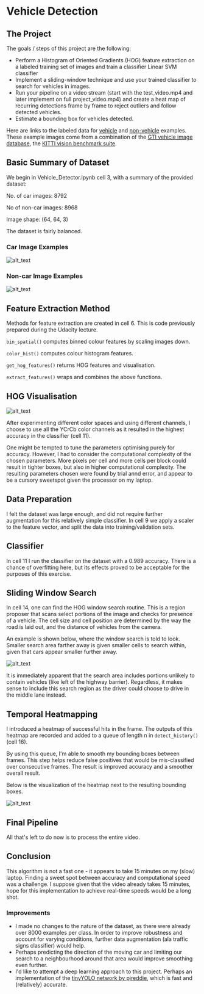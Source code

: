 # Vehicle Detection
The Project
---

The goals / steps of this project are the following:

* Perform a Histogram of Oriented Gradients (HOG) feature extraction on a labeled training set of images and train a classifier Linear SVM classifier
* Implement a sliding-window technique and use your trained classifier to search for vehicles in images.
* Run your pipeline on a video stream (start with the test_video.mp4 and later implement on full project_video.mp4) and create a heat map of recurring detections frame by frame to reject outliers and follow detected vehicles.
* Estimate a bounding box for vehicles detected.

[//]: # (Image References)

[image1]: ./output_images/car_samples.png "Car Samples"
[image3]: ./output_images/non_car_samples.png "Non-car Samples"
[image4]: ./output_images/HOG_comparison.png "HOG Comparison"
[image5]: ./output_images/bbox_vis.png "Region Proposal Visualisation"
[image6]: ./output_images/heatmap.png "Heatmap"
[image7]: ./output_images/video_thumbnail.jpg "Video Thumbnail"

Here are links to the labeled data for [vehicle](https://s3.amazonaws.com/udacity-sdc/Vehicle_Tracking/vehicles.zip) and [non-vehicle](https://s3.amazonaws.com/udacity-sdc/Vehicle_Tracking/non-vehicles.zip) examples.  These example images come from a combination of the [GTI vehicle image database](http://www.gti.ssr.upm.es/data/Vehicle_database.html), the [KITTI vision benchmark suite](http://www.cvlibs.net/datasets/kitti/).

## Basic Summary of Dataset
We begin in Vehicle_Detector.ipynb cell 3, with a summary of the provided dataset:

No. of car images:  8792

No of non-car images:  8968

Image shape:  (64, 64, 3)

The dataset is fairly balanced.

### Car Image Examples
![alt_text][image1]

### Non-car Image Examples
![alt_text][image3]

## Feature Extraction Method
Methods for feature extraction are created in cell 6. This is code previously prepared
during the Udacity lecture. 

`bin_spatial()` computes binned colour features by scaling images down.

`color_hist()` computes colour histogram features.

`get_hog_features()` returns HOG features and visualisation.

`extract_features()` wraps and combines the above functions.

## HOG Visualisation
![alt_text][image4]

After experimenting different color spaces and using different channels, I choose to use all the YCrCb color channels as it resulted in the highest accuracy in the classifier (cell 11).

One might be tempted to tune the parameters optimising purely for accuracy. However, I had to consider the computational complexity of the chosen parameters. More pixels per cell and more cells per block could result in tighter boxes, but also in higher computational complexity. The resulting parameters chosen were found by trial annd error, and appear to be a cursory sweetspot given the processor on my laptop.

## Data Preparation
I felt the dataset was large enough, and did not require further augmentation for this relatively simple classifier.
In cell 9 we apply a scaler to the feature vector, and split the data into training/validation sets.

## Classifier
In cell 11 I run the classifier on the dataset with a 0.989 accuracy. There is a chance of overfitting here,
but its effects proved to be acceptable for the purposes of this exercise.

## Sliding Window Search
In cell 14, one can find the HOG window search routine. This is a region proposer that scans select portions of the image
and checks for presence of a vehicle. The cell size and cell position are determined by the way the road is laid out, and the
distance of vehicles from the camera. 

An example is shown below, where the window search is told to look. Smaller search area farther away is given smaller cells to search within, given that cars appear smaller further away.

![alt_text][image5]

It is immediately apparent that the search area includes portions unlikely to contain vehicles (like left of the highway barrier). Regardless, it makes sense to include this search region as the driver could choose to drive in the middle lane instead.
 
## Temporal Heatmapping
I introduced a heatmap of successful hits in the frame. The outputs of this heatmap are recorded and added to a queue of length n in `detect_history()` (cell 16). 

By using this queue, I'm able to smooth my bounding boxes between frames. This step helps reduce false positives that would be mis-classified over consecutive frames. The result is improved accuracy and a smoother overall result.

Below is the visualization of the heatmap next to the resulting bounding boxes.

![alt_text][image6]

## Final Pipeline
All that's left to do now is to process the entire video.

## Conclusion
This algorithm is not a fast one - it appears to take 15 minutes on my (slow) laptop. Finding a sweet spot between accuracy and computational speed was a challenge. I suppose given that the video already takes 15 minutes, hope for this implementation to achieve real-time speeds would be a long shot.


### Improvements
- I made no changes to the nature of the dataset, as there were already over 8000 examples per class. In order to improve robustness and account for varying conditions, further data augmentation (ala traffic signs classifier) would help.
- Perhaps predicting the direction of the moving car and limiting our search to a neighbourhood around that area would improve smoothing even further. 
- I'd like to attempt a deep learning approach to this project. Perhaps an implementation of the
[tinyYOLO network by pjreddie](https://pjreddie.com/darknet/yolo/), which is fast and (relatively) accurate.
 

